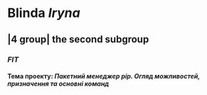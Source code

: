 # **Blinda** *Iryna*
## |4 group| the second subgroup
### _FIT_
#### Тема проекту: _Пакетний менеджер pip. Огляд можливостей, призначення та основні команд_
